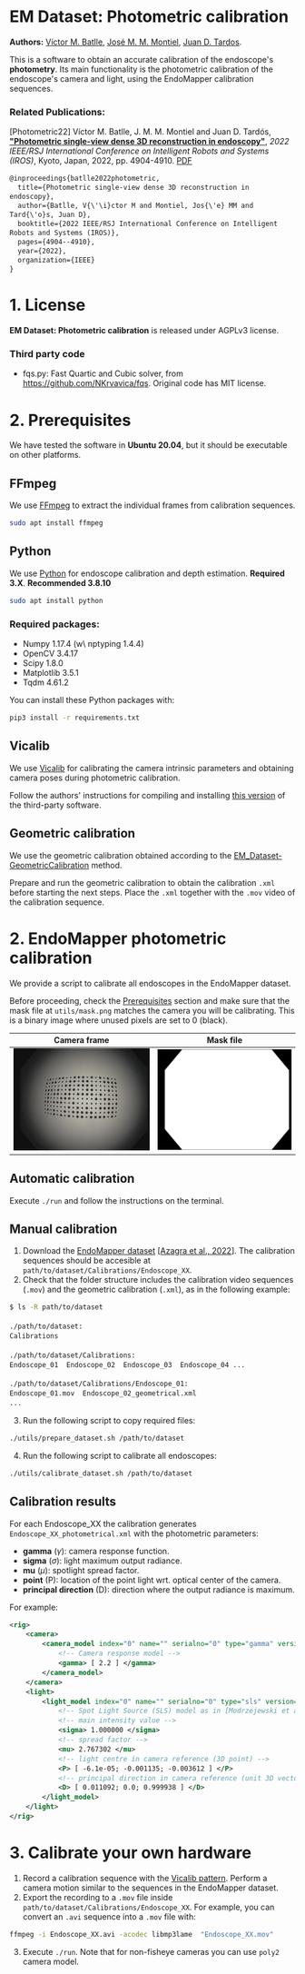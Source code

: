 # EM Dataset: Photometric calibration
**Authors:** [Víctor M. Batlle](http://webdiis.unizar.es/~vmbatlle/), [José M. M. Montiel](http://webdiis.unizar.es/~josemari/), [Juan D. Tardos](http://webdiis.unizar.es/~jdtardos/).


This is a software to obtain an accurate calibration of the endoscope's **photometry**. Its main functionality is the photometric calibration of the endoscope's camera and light, using the EndoMapper calibration sequences.

### Related Publications:

[Photometric22] Víctor M. Batlle, J. M. M. Montiel and Juan D. Tardós, [**"Photometric single-view dense 3D reconstruction in endoscopy"**](https://ieeexplore.ieee.org/abstract/document/9981742), *2022 IEEE/RSJ International Conference on Intelligent Robots and Systems (IROS)*, Kyoto, Japan, 2022, pp. 4904-4910. [PDF](https://arxiv.org/pdf/2204.09083.pdf)
```
@inproceedings{batlle2022photometric,
  title={Photometric single-view dense 3D reconstruction in endoscopy},
  author={Batlle, V{\'\i}ctor M and Montiel, Jos{\'e} MM and Tard{\'o}s, Juan D},
  booktitle={2022 IEEE/RSJ International Conference on Intelligent Robots and Systems (IROS)},
  pages={4904--4910},
  year={2022},
  organization={IEEE}
}
```
# 1. License
**EM Dataset: Photometric calibration** is released under AGPLv3 license. 

### Third party code
* fqs.py: Fast Quartic and Cubic solver, from https://github.com/NKrvavica/fqs. Original code has MIT license.


# 2. Prerequisites
We have tested the software in **Ubuntu 20.04**, but it should be executable on other platforms.

## FFmpeg
We use [FFmpeg](https://ffmpeg.org/) to extract the individual frames from calibration sequences.

```sh
sudo apt install ffmpeg
```

## Python 
We use [Python](https://www.python.org) for endoscope calibration and depth estimation. **Required 3.X**. **Recommended 3.8.10**

```sh
sudo apt install python
```

### Required packages:

* Numpy 1.17.4 (w\ nptyping 1.4.4)
* OpenCV 3.4.17
* Scipy 1.8.0
* Matplotlib 3.5.1
* Tqdm 4.61.2

You can install these Python packages with:

```sh
pip3 install -r requirements.txt 
```

## Vicalib

We use [Vicalib](https://github.com/arpg/vicalib) for calibrating the camera intrinsic parameters and obtaining camera poses during photometric calibration.

Follow the authors' instructions for compiling and installing [this version](https://github.com/arpg/vicalib/tree/39019c6d84853b3be1ff07d5139cc529a6dd8297) of the third-party software.

## Geometric calibration

We use the geometric calibration obtained according to the [EM_Dataset-GeometricCalibration](https://github.com/endomapper/EM_Dataset-GeometricCalibration) method.

Prepare and run the geometric calibration to obtain the calibration `.xml` before starting the next steps. Place the `.xml` together with the `.mov` video of the calibration sequence.

# 2. EndoMapper photometric calibration

We provide a script to calibrate all endoscopes in the EndoMapper dataset.

Before proceeding, check the [Prerequisites](#2-prerequisites) section and make sure that the mask file at `utils/mask.png` matches the camera you will be calibrating. This is a binary image where unused pixels are set to 0 (black).

| Camera frame | Mask file |
| ------------ | --------- |
|<img src="misc/sample_frame.png" width="300"> | <img src="utils/mask.png" width="300"> |

## Automatic calibration

Execute `./run` and follow the instructions on the terminal.

## Manual calibration

1. Download the [EndoMapper dataset](https://doi.org/10.7303/syn26707219) [[Azagra et al., 2022](https://arxiv.org/abs/2204.14240.pdf)].
   The calibration sequences should be accesible at `path/to/dataset/Calibrations/Endoscope_XX`.
2. Check that the folder structure includes the calibration video sequences (`.mov`) and the geometric calibration (`.xml`), as in the following example:
  ```sh
  $ ls -R path/to/dataset

  ./path/to/dataset:
  Calibrations

  ./path/to/dataset/Calibrations:
  Endoscope_01  Endoscope_02  Endoscope_03  Endoscope_04 ...

  ./path/to/dataset/Calibrations/Endoscope_01:
  Endoscope_01.mov  Endoscope_02_geometrical.xml
  ...
  ```
3. Run the following script to copy required files:
```sh
./utils/prepare_dataset.sh /path/to/dataset
```
4. Run the following script to calibrate all endoscopes:
```sh
./utils/calibrate_dataset.sh /path/to/dataset
```

## Calibration results

For each Endoscope_XX the calibration generates `Endoscope_XX_photometrical.xml` with the photometric parameters:

- **gamma** ($\gamma$): camera response function.
- **sigma** ($\sigma$): light maximum output radiance.
- **mu** ($\mu$): spotlight spread factor.
- **point** (P): location of the point light wrt. optical center of the camera.
- **principal direction** (D): direction where the output radiance is maximum.

For example:
```xml
<rig>
    <camera>
        <camera_model index="0" name="" serialno="0" type="gamma" version="1.0">
            <!-- Camera response model -->
            <gamma> [ 2.2 ] </gamma>
        </camera_model>
    </camera>
    <light>
        <light_model index="0" name="" serialno="0" type="sls" version="1.0">
            <!-- Spot Light Source (SLS) model as in [Modrzejewski et al. (2020)] -->
            <!-- main intensity value -->
            <sigma> 1.000000 </sigma>
            <!-- spread factor -->
            <mu> 2.767302 </mu>
            <!-- light centre in camera reference (3D point) -->
            <P> [ -6.1e-05; -0.001135; -0.003612 ] </P>
            <!-- principal direction in camera reference (unit 3D vector) -->
            <D> [ 0.011092; 0.0; 0.999938 ] </D>
        </light_model>
    </light>
</rig>
```

# 3. Calibrate your own hardware

1. Record a calibration sequence with the [Vicalib pattern](misc/big_pattern.pdf). Perform a camera motion similar to the sequences in the EndoMapper dataset.
2. Export the recording to a `.mov` file inside `path/to/dataset/Calibrations/Endoscope_XX`. For example, you can convert an `.avi` sequence into a `.mov` file with:

```sh
ffmpeg -i Endoscope_XX.avi -acodec libmp3lame  "Endoscope_XX.mov"
```

3. Execute `./run`. Note that for non-fisheye cameras you can use `poly2` camera model.
